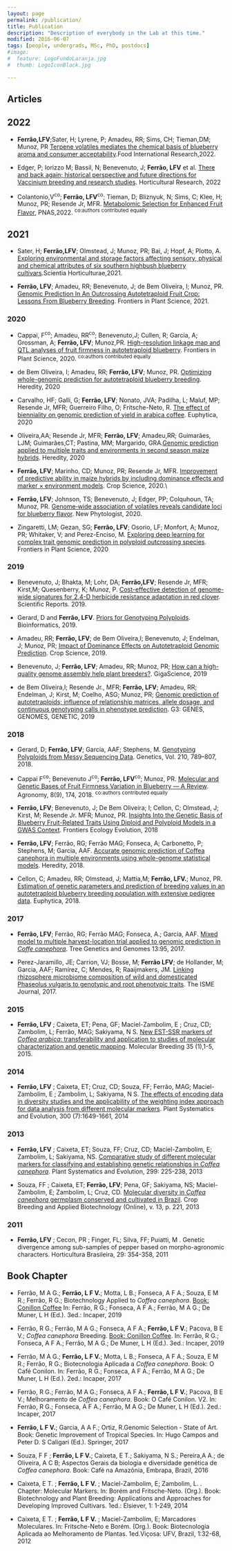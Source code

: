 ```yaml
---
layout: page
permalink: /publication/
title: Publication
description: "Description of everybody in the Lab at this time."
modified: 2016-06-07
tags: [people, undergrads, MSc, PhD, postdocs]
#image:
#  feature: LogoFundoLaranja.jpg
#  thumb: LogoIconBlack.jpg

---
```



## Articles

## 2022

-  **Ferrão,LFV**;Sater, H; Lyrene, P; Amadeu, RR; Sims, CH; Tieman,DM; Munoz, PR [Terpene volatiles mediates the chemical basis of blueberry aroma and consumer acceptability](https://www.sciencedirect.com/science/article/pii/S0963996922005269).Food International Research,2022.

- Edger, P; Iorizzo M; Bassil, N; Benevenuto, J; **Ferrão, LFV** et al.  [There and back again; historical perspective and future directions for Vaccinium breeding and research studies](https://academic.oup.com/hr/advance-article/doi/10.1093/hr/uhac083/6566416?login=true). Horticultural Research, 2022 

- Colantonio,V<sup>co</sup>; **Ferrão, LFV**<sup>co</sup>; Tieman, D; Bliznyuk, N; Sims, C; Klee, H; Munoz, PR; Resende Jr, MFR. [Metabolomic Selection for Enhanced Fruit Flavor](https://www.pnas.org/content/119/7/e2115865119), PNAS,2022.
<sup>co:authors contributed equally</sup>

## 2021

- Sater, H; **Ferrão,LFV**; Olmstead, J; Munoz, PR; Bai, J; Hopf, A; Plotto, A. [Exploring environmental and storage factors affecting sensory, physical and chemical attributes of six southern highbush blueberry cultivars](https://www.sciencedirect.com/science/article/pii/S0304423821005756?dgcid=author).Scientia Horticulturae,2021.

- **Ferrão, LFV**; Amadeu, RR; Benevenuto, J; de Bem Oliveira, I; Munoz, PR. [Genomic Prediction In An Outcrossing Autotetraploid Fruit Crop: Lessons From Blueberry Breeding](https://t.co/FMBh5InFsF?amp=1). Frontiers in Plant Science, 2021.


### 2020

- Cappai, F<sup>co</sup>; Amadeu, RR<sup>co</sup>; Benevenuto,J; Cullen, R; Garcia, A; Grossman, A; **Ferrão, LFV**; Munoz,PR. [High-resolution linkage map and QTL analyses of fruit firmness in autotetraploid blueberry](https://www.frontiersin.org/articles/10.3389/fpls.2020.562171/abstract). Frontiers in Plant Science, 2020. <sup>co:authors contributed equally</sup>

- de Bem Oliveira, I; Amadeu, RR; **Ferrão, LFV**; Munoz, PR. [Optimizing whole-genomic prediction for autotetraploid blueberry breeding](https://www.nature.com/articles/s41437-020-00357-x). Heredity, 2020

- Carvalho, HF; Galli, G; **Ferrão, LFV**; Nonato, JVA; Padilha, L; Maluf, MP; Resende Jr, MFR; Guerreiro Filho, O; Fritsche-Neto, R. [The effect of bienniality on genomic prediction of yield in arabica coffee](https://link.springer.com/article/10.1007/s10681-020-02641-7). Euphytica, 2020

- Oliveira,AA;  Resende Jr, MFR; **Ferrão, LFV**; Amadeu,RR;  Guimarães, LJM;  Guimarães,CT; Pastina, MM; Margarido, GRA.[Genomic prediction applied to multiple traits and environments in second season maize hybrids](https://www.nature.com/articles/s41437-020-0321-0). Heredity, 2020

- **Ferrão, LFV**; Marinho, CD; Munoz, PR; Resende Jr, MFR. [Improvement of predictive ability in maize hybrids by including dominance effects and marker × environment models](https://acsess.onlinelibrary.wiley.com/doi/full/10.1002/csc2.20096). Crop Science, 2020.\\

- **Ferrão, LFV**; Johnson, TS; Benevenuto, J; Edger, PP;  Colquhoun, TA;  Munoz, PR. [Genome‐wide association of volatiles reveals candidate loci for blueberry flavor](https://nph.onlinelibrary.wiley.com/doi/10.1111/nph.16459#.XjRc6gCExzk.twitter). New Phytologist, 2020.

- Zingaretti, LM; Gezan, SG; **Ferrão, LFV**; Osorio, LF; Monfort, A; Munoz, PR; Whitaker, V; and Perez-Enciso, M. [Exploring deep learning for complex trait genomic prediction in polyploid outcrossing species](https://www.frontiersin.org/articles/10.3389/fpls.2020.00025/abstract). Frontiers in Plant Science, 2020 


### 2019

- Benevenuto, J; Bhakta, M; Lohr, DA; **Ferrão,LFV**; Resende Jr, MFR; Kirst,M; Quesenberry, K; Munoz, P. [Cost-effective detection of genome-wide signatures for 2,4-D herbicide resistance adaptation in red clover](https://www.nature.com/articles/s41598-019-55676-9). Scientific Reports. 2019.

- Gerard, D and **Ferrão, LFV**. [Priors for Genotyping Polyploids](https://academic.oup.com/bioinformatics/advance-article/doi/10.1093/bioinformatics/btz852/5625617). Bioinformatics, 2019. 

- Amadeu, RR; **Ferrão, LFV**; de Bem Oliveira,I; Benevenuto, J; Endelman, J; Munoz, PR; [Impact of Dominance Effects on Autotetraploid Genomic Prediction](https://dl.sciencesocieties.org/publications/cs/abstracts/0/0/cropsci2019.02.0138). Crop Science, 2019.

- Benevenuto, J; **Ferrão, LFV**; Amadeu, RR; Munoz, PR; [How can a high-quality genome assembly help plant breeders?](https://academic.oup.com/gigascience/article/8/6/giz068/5513659?guestAccessKey=6ff2ddb4-148b-44a7-970a-1c1a9f394200). GigaScience, 2019

- de Bem Oliveira,I; Resende Jr., MFR;  **Ferrão, LFV**; Amadeu, RR; Endelman, J;  Kirst, M;  Coelho, ASG; Munoz, PR; [Genomic prediction of autotetraploids; influence of relationship matrices, allele dosage, and continuous genotyping calls in phenotype prediction](http://www.g3journal.org/content/early/2019/02/19/g3.119.400059). G3: GENES, GENOMES, GENETIC, 2019


### 2018

- Gerard, D; **Ferrão, LFV**; Garcia, AAF; Stephens, M. [Genotyping Polyploids from Messy Sequencing Data](http://www.genetics.org/content/210/3/789?etoc). Genetics, Vol. 210, 789–807, 2018.

- Cappai F<sup>co</sup>; Benevenuto J<sup>co</sup>; **Ferrão, LFV**<sup>co</sup>; Munoz, PR. [Molecular and Genetic Bases of Fruit Firmness Variation in Blueberry — A Review](http://www.mdpi.com/2073-4395/8/9/174). Agronomy, 8(9), 174, 2018. 
<sup>co:authors contributed equally</sup>

- **Ferrão, LFV**; Benevenuto, J; De Bem Oliveira; I; Cellon, C; Olmstead, J; Kirst, M; Resende Jr. MFR; Munoz, PR. [Insights Into the Genetic Basis of Blueberry Fruit-Related Traits Using Diploid and Polyploid Models in a GWAS Context](https://www.frontiersin.org/articles/10.3389/fevo.2018.00107/full?&utm_source=Email_to_authors_&utm_medium=Email&utm_content=T1_11.5e1_author&utm_campaign=Email_publication&field=&journalName=Frontiers_in_Ecology_and_Evolution&id=358906). Frontiers Ecology Evolution, 2018

- **Ferrão, LFV**;  Ferrão, RG; Ferrão MAG; Fonseca, A; Carbonetto, P; Stephens, M; Garcia, AAF. [Accurate genomic prediction of Coffea canephora in multiple environments using whole-genome statistical models](https://www.nature.com/articles/s41437-018-0105-y). Heredity, 2018.


- Cellon, C; Amadeu, RR; Olmstead, J; Mattia,M; **Ferrão, LFV.**; Munoz, PR. [Estimation of genetic parameters and prediction of breeding values in an autotetraploid blueberry breeding population with extensive pedigree data](https://link.springer.com/article/10.1007/s10681-018-2165-8). Euphytica, 2018.


### 2017

- **Ferrão, LFV**; Ferrão, RG; Ferrão MAG; Fonseca, A.; Garcia, AAF. [Mixed model to multiple harvest-location trial applied to genomic prediction in *Coffe canephora*](https://link.springer.com/article/10.1007/s11295-017-1171-7). Tree Genetics and Genomes 13:95, 2017.

- Perez-Jaramillo, JE; Carrion, VJ; Bosse, M; **Ferrão LFV**;  de Hollander, M; Garcia, AAF; Ramírez, C; Mendes, R;  Raaijmakers, JM. [Linking rhizosphere microbiome composition of wild and domesticated Phaseolus vulgaris to genotypic and root phenotypic traits](https://www.nature.com/articles/ismej201785). The ISME Journal, 2017.

### 2015

- **Ferrão, LFV** ; Caixeta, ET; Pena, GF; Maciel-Zambolim, E ; Cruz, CD;  Zambolim, L; Ferrão, MAG;  Sakiyama, N S. [New EST-SSR markers of *Coffea arabica*: transferability and application to studies of molecular characterization and genetic mapping](https://link.springer.com/article/10.1007/s11032-015-0247-z). Molecular Breeding 35 (1),1-5, 2015.

### 2014

- **Ferrão, LFV** ; Caixeta, ET; Cruz, CD; Souza, FF; Ferrão, MAG; Maciel-Zambolim, E ; Zambolim, L; Sakiyama, N S. [The effects of encoding data in diversity studies and the applicability of the weighting index approach for data analysis from different molecular markers](https://link.springer.com/article/10.1007/s00606-014-0990-3). Plant Systematics and Evolution, 300 (7):1649-1661, 2014

### 2013

- **Ferrão, LFV** ; Caixeta, ET; Souza, FF; Cruz, CD; Maciel-Zambolim, E; Zambolim, L; Sakiyama, NS. [Comparative study of different molecular markers for classifying and establishing genetic relationships in *Coffea canephora*](https://link.springer.com/article/10.1007/s00606-012-0717-2). Plant Systematics and Evolution, 299: 225-238, 2013

- Souza, FF ; Caixeta, ET; **Ferrão, LFV**; Pena, GF; Sakiyama, NS; Maciel-Zambolim, E; Zambolim, L; Cruz, CD. [Molecular diversity in *Coffea canephora* germplasm conserved and cultivated in Brazil](http://www.scielo.br/scielo.php?script=sci_arttext&pid=S1984-70332013000400001). Crop Breeding and Applied Biotechnology (Online), v. 13, p. 221, 2013

### 2011

- **Ferrão, LFV** ; Cecon, PR ; Finger, FL; Silva, FF; Puiatti, M . Genetic divergence among sub-samples of pepper based on morpho-agronomic characters. Horticultura Brasileira, 29: 354-358, 2011

## Book Chapter

- Ferrão, M A G.; **Ferrão, L F V.**; Motta, L B.; Fonseca, A F A.; Souza, E M R.; Ferrão, R G.; Biotechnology Applied to *Coffea canephora*. [Book: Conillon Coffee](https://bibliotecaruitendinha.incaper.es.gov.br/categorias-de-publicacoes/cafeicultura) In: Ferrão, R G.; Fonseca, A F A.; Ferrão, M A G.; De Muner, L H (Ed.). 3ed.: Incaper, 2019

- Ferrão, R G.; Ferrão, M A G.; Fonseca, A F A.; **Ferrão, L F V.**; Pacova, B E V.; *Coffea canephora* Breeding. [Book: Conillon Coffee](https://bibliotecaruitendinha.incaper.es.gov.br/categorias-de-publicacoes/cafeicultura). In: Ferrão, R G.; Fonseca, A F A.; Ferrão, M A G.; De Muner, L H (Ed.). 3ed.: Incaper, 2019

- Ferrão, M A G.; **Ferrão, L F V.**; Motta, L B.; Fonseca, A F A.; Souza, E M R.; Ferrão, R G.; Biotecnologia Aplicada a *Coffea canephora*. Book: O Café Conilon. In: Ferrão, R G.; Fonseca, A F A.; Ferrão, M A G.; De Muner, L H (Ed.). 2ed.: Incaper, 2017

- Ferrão, R G.; Ferrão, M A G.; Fonseca, A F A.; **Ferrão, L F V.**; Pacova, B E V.; Melhoramento de *Coffea canephora*. Book: O Café Conilon. V2. In: Ferrão, R G.; Fonseca, A F A.; Ferrão, M A G.; De Muner, L H (Ed.). 2ed.: Incaper, 2017

- **Ferrão, L F V.**; Garcia, A A F.; Ortiz, R.Genomic Selection - State of Art. Book: Genetic Improvement of Tropical Species. In: Hugo Campos and Peter D. S Caligari (Ed.).  Springer, 2017

- Souza, F F ; **Ferrão, L F V.**; Caixeta, E T.; Sakiyama, N S.; Pereira,A A.; de Oliveira, A C B; Aspectos Gerais da biologia e diversidade genética de *Coffea canephora*. Book: Café na Amazônia, Embrapa, Brazil, 2016

- Caixeta, E T. ; **Ferrão, L F V.** ; Maciel-Zambolim, E; Zambolim, L. . Chapter: Molecular Markers. In: Borém and Fritsche-Neto. (Org.). Book: Biotechnology and Plant Breeding: Applications and Approaches for Developing Improved Cultivars. 1ed.: Elsiever, 1: 1-249, 2014

- Caixeta, E T. ; **Ferrão, L F V.** ; Maciel-Zambolim, E; Marcadores Moleculares. In: Fritsche-Neto e Borém. (Org.).  Book: Biotecnologia Aplicada ao Melhoramento de Plantas. 1ed.Viçosa: UFV, Brazil,  1:32-68, 2012
